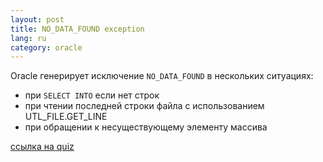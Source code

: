 ```yaml
---
layout: post
title: NO_DATA_FOUND exception 
lang: ru
category: oracle
---
```


Oracle генерирует исключение `NO_DATA_FOUND` в нескольких ситуациях:

* при `SELECT INTO` если нет строк
* при чтении последней строки файла с использованием UTL_FILE.GET_LINE
* при обращении к несуществующему элементу массива

[ссылка на quiz](http://www.plsqlchallenge.com/pls/apex/f?p=10000:PG_PQ_DRILLDOWN:4164756902153718::NO:651:P651_COMP_EVENT_ID,P651_QUIZ_ID:2429,3567&cs=1E556E42F7193ED0DBC29F3DB66AADDB2)
